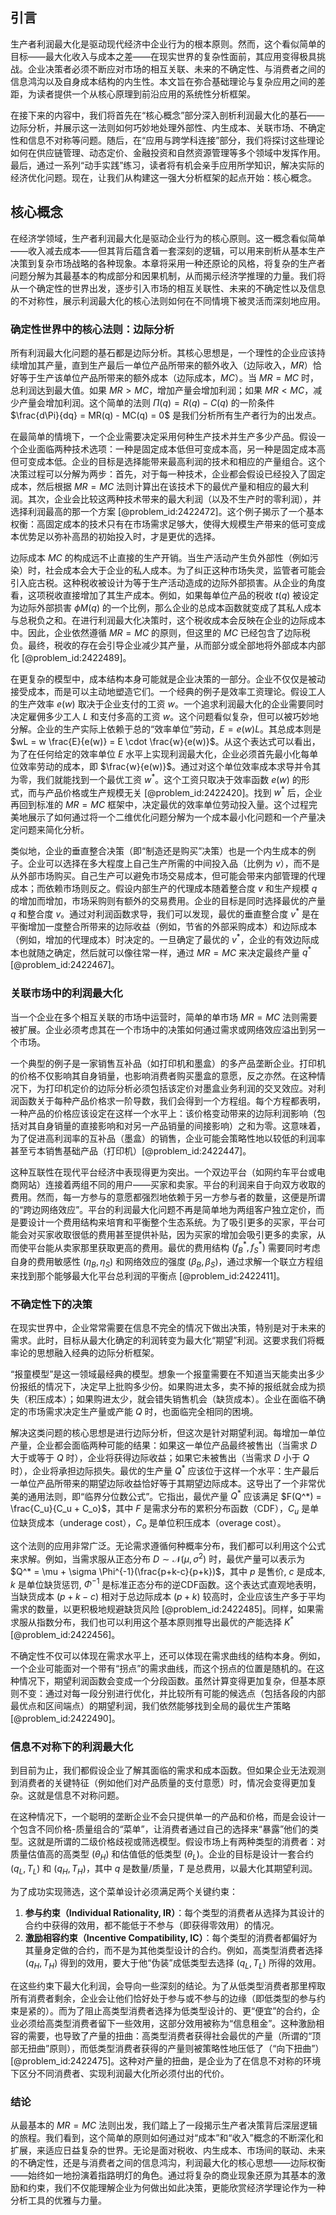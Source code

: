 ## 引言
生产者利润最大化是驱动现代经济中企业行为的根本原则。然而，这个看似简单的目标——最大化收入与成本之差——在现实世界的复杂性面前，其应用变得极具挑战。企业决策者必须不断应对市场的相互关联、未来的不确定性、与消费者之间的信息鸿沟以及自身成本结构的内生性。本文旨在弥合基础理论与复杂应用之间的差距，为读者提供一个从核心原理到前沿应用的系统性分析框架。

在接下来的内容中，我们将首先在“核心概念”部分深入剖析利润最大化的基石——边际分析，并展示这一法则如何巧妙地处理外部性、内生成本、关联市场、不确定性和信息不对称等问题。随后，在“应用与跨学科连接”部分，我们将探讨这些理论如何在供应链管理、动态定价、金融投资和自然资源管理等多个领域中发挥作用。最后，通过一系列“动手实践”练习，读者将有机会亲手应用所学知识，解决实际的经济优化问题。现在，让我们从构建这一强大分析框架的起点开始：核心概念。

## 核心概念
在经济学领域，生产者利润最大化是驱动企业行为的核心原则。这一概念看似简单——收入减去成本——但其背后蕴含着一套深刻的逻辑，可以用来剖析从基本生产决策到复杂市场战略的各种现象。本章将采用一种还原论的风格，将复杂的生产者问题分解为其最基本的构成部分和因果机制，从而揭示经济学推理的力量。我们将从一个确定性的世界出发，逐步引入市场的相互关联性、未来的不确定性以及信息的不对称性，展示利润最大化的核心法则如何在不同情境下被灵活而深刻地应用。

### 确定性世界中的核心法则：边际分析

所有利润最大化问题的基石都是边际分析。其核心思想是，一个理性的企业应该持续增加其产量，直到生产最后一单位产品所带来的额外收入（边际收入，$MR$）恰好等于生产该单位产品所带来的额外成本（边际成本，$MC$）。当 $MR = MC$ 时，总利润达到最大值。如果 $MR > MC$，增加产量会增加利润；如果 $MR < MC$，减少产量会增加利润。这个简单的法则 $\Pi(q) = R(q) - C(q)$ 的一阶条件 $\frac{d\Pi}{dq} = MR(q) - MC(q) = 0$ 是我们分析所有生产者行为的出发点。

在最简单的情境下，一个企业需要决定采用何种生产技术并生产多少产品。假设一个企业面临两种技术选项：一种是固定成本低但可变成本高，另一种是固定成本高但可变成本低。企业的目标是选择能带来最高利润的技术和相应的产量组合。这个决策过程可以分解为两步：首先，对于每一种技术，企业都会假设已经投入了固定成本，然后根据 $MR=MC$ 法则计算出在该技术下的最优产量和相应的最大利润。其次，企业会比较这两种技术带来的最大利润（以及不生产时的零利润），并选择利润最高的那一个方案 [@problem_id:2422472]。这个例子揭示了一个基本权衡：高固定成本的技术只有在市场需求足够大，使得大规模生产带来的低可变成本优势足以弥补高昂的初始投入时，才是更优的选择。

边际成本 $MC$ 的构成远不止直接的生产开销。当生产活动产生负外部性（例如污染）时，社会成本会大于企业的私人成本。为了纠正这种市场失灵，监管者可能会引入庇古税。这种税收被设计为等于生产活动造成的边际外部损害。从企业的角度看，这项税收直接增加了其生产成本。例如，如果每单位产品的税收 $t(q)$ 被设定为边际外部损害 $\phi M(q)$ 的一个比例，那么企业的总成本函数就变成了其私人成本与总税负之和。在进行利润最大化决策时，这个税收成本会反映在企业的边际成本中。因此，企业依然遵循 $MR=MC$ 的原则，但这里的 $MC$ 已经包含了边际税负。最终，税收的存在会引导企业减少其产量，从而部分或全部地将外部成本内部化 [@problem_id:2422489]。

在更复杂的模型中，成本结构本身可能就是企业决策的一部分。企业不仅仅是被动接受成本，而是可以主动地塑造它们。一个经典的例子是效率工资理论。假设工人的生产效率 $e(w)$ 取决于企业支付的工资 $w$。一个追求利润最大化的企业需要同时决定雇佣多少工人 $L$ 和支付多高的工资 $w$。这个问题看似复杂，但可以被巧妙地分解。企业的生产实际上依赖于总的“效率单位”劳动，$E = e(w)L$。其总成本则是 $wL = w \frac{E}{e(w)} = E \cdot \frac{w}{e(w)}$。从这个表达式可以看出，为了在任何给定的效率单位 $E$ 水平上实现利润最大化，企业必须首先最小化每单位效率劳动的成本，即 $\frac{w}{e(w)}$。通过对这个单位效率成本求导并令其为零，我们就能找到一个最优工资 $w^*$。这个工资只取决于效率函数 $e(w)$ 的形式，而与产品价格或生产规模无关 [@problem_id:2422420]。找到 $w^*$ 后，企业再回到标准的 $MR=MC$ 框架中，决定最优的效率单位劳动投入量。这个过程完美地展示了如何通过将一个二维优化问题分解为一个成本最小化问题和一个产量决定问题来简化分析。

类似地，企业的垂直整合决策（即“制造还是购买”决策）也是一个内生成本的例子。企业可以选择在多大程度上自己生产所需的中间投入品（比例为 $v$），而不是从外部市场购买。自己生产可以避免市场交易成本，但可能会带来内部管理的代理成本；而依赖市场则反之。假设内部生产的代理成本随着整合度 $v$ 和生产规模 $q$ 的增加而增加，市场采购则有额外的交易费用。企业的目标是同时选择最优的产量 $q$ 和整合度 $v$。通过对利润函数求导，我们可以发现，最优的垂直整合度 $v^*$ 是在平衡增加一度整合所带来的边际收益（例如，节省的外部采购成本）和边际成本（例如，增加的代理成本）时决定的。一旦确定了最优的 $v^*$，企业的有效边际成本也就随之确定，然后就可以像往常一样，通过 $MR=MC$ 来决定最终产量 $q^*$ [@problem_id:2422467]。

### 关联市场中的利润最大化

当一个企业在多个相互关联的市场中运营时，简单的单市场 $MR=MC$ 法则需要被扩展。企业必须考虑其在一个市场中的决策如何通过需求或网络效应溢出到另一个市场。

一个典型的例子是一家销售互补品（如打印机和墨盒）的多产品垄断企业。打印机的价格不仅影响其自身销量，也影响消费者购买墨盒的意愿，反之亦然。在这种情况下，为打印机定价的边际分析必须包括该定价对墨盒业务利润的交叉效应。对利润函数关于每种产品价格求一阶导数，我们会得到一个方程组。每个方程都表明，一种产品的价格应该设定在这样一个水平上：该价格变动带来的边际利润影响（包括对其自身销量的直接影响和对另一产品销量的间接影响）之和为零。这意味着，为了促进高利润率的互补品（墨盒）的销售，企业可能会策略性地以较低的利润率甚至亏本销售基础产品（打印机）[@problem_id:2422447]。

这种互联性在现代平台经济中表现得更为突出。一个双边平台（如网约车平台或电商网站）连接着两组不同的用户——买家和卖家。平台的利润来自于向双方收取的费用。然而，每一方参与的意愿都强烈地依赖于另一方参与者的数量，这便是所谓的“跨边网络效应”。平台的利润最大化问题不再是简单地为两组客户独立定价，而是要设计一个费用结构来培育和平衡整个生态系统。为了吸引更多的买家，平台可能会对买家收取很低的费用甚至提供补贴，因为买家的增加会吸引更多的卖家，从而使平台能从卖家那里获取更高的费用。最优的费用结构 $(f_B^*, f_S^*)$ 需要同时考虑自身的费用敏感性 $(\eta_B, \eta_S)$ 和网络效应的强度 $(\beta_B, \beta_S)$，通过求解一个联立方程组来找到那个能够最大化平台总利润的平衡点 [@problem_id:2422411]。

### 不确定性下的决策

在现实世界中，企业常常需要在信息不完全的情况下做出决策，特别是对于未来的需求。此时，目标从最大化确定的利润转变为最大化“期望”利润。这要求我们将概率论的思想融入经典的边际分析框架。

“报童模型”是这一领域最经典的模型。想象一个报童需要在不知道当天能卖出多少份报纸的情况下，决定早上批购多少份。如果购进太多，卖不掉的报纸就会成为损失（积压成本）；如果购进太少，就会错失销售机会（缺货成本）。企业在面临不确定的市场需求决定生产量或产能 $Q$ 时，也面临完全相同的困境。

解决这类问题的核心思想是进行边际分析，但这次是针对期望利润。每增加一单位产量，企业都会面临两种可能的结果：如果这一单位产品最终被售出（当需求 $D$ 大于或等于 $Q$ 时），企业将获得边际收益；如果它未被售出（当需求 $D$ 小于 $Q$ 时），企业将承担边际损失。最优的生产量 $Q^*$ 应该位于这样一个水平：生产最后一单位产品所带来的期望边际收益恰好等于其期望边际成本。这导出了一个非常优美的通用法则，即“临界分位数公式”。它指出，最优产量 $Q^*$ 应该满足 $F(Q^*) = \frac{C_u}{C_u + C_o}$，其中 $F$ 是需求分布的累积分布函数（CDF），$C_u$ 是单位缺货成本（underage cost），$C_o$ 是单位积压成本（overage cost）。

这个法则的应用非常广泛。无论需求遵循何种概率分布，我们都可以利用这个公式来求解。例如，当需求服从正态分布 $D \sim \mathcal{N}(\mu, \sigma^2)$ 时，最优产量可以表示为 $Q^* = \mu + \sigma \Phi^{-1}(\frac{p+k-c}{p+k})$，其中 $p$ 是售价, $c$ 是成本, $k$ 是单位缺货惩罚, $\Phi^{-1}$ 是标准正态分布的逆CDF函数。这个表达式直观地表明，当缺货成本 $(p+k-c)$ 相对于总边际成本 $(p+k)$ 较高时，企业应该生产多于平均需求的数量，以更积极地规避缺货风险 [@problem_id:2422485]。同样，如果需求服从指数分布，我们也可以利用这个基本原则推导出最优的产能选择 $K^*$ [@problem_id:2422456]。

不确定性不仅可以体现在需求水平上，还可以体现在需求曲线的结构本身。例如，一个企业可能面对一个带有“拐点”的需求曲线，而这个拐点的位置是随机的。在这种情况下，期望利润函数会变成一个分段函数。虽然计算变得更加复杂，但基本原则不变：通过对每一段分别进行优化，并比较所有可能的候选点（包括各段的内部最优点和区间端点）的期望利润，我们依然能够找到全局的最优生产策略 [@problem_id:2422490]。

### 信息不对称下的利润最大化

到目前为止，我们都假设企业了解其面临的需求和成本函数。但如果企业无法观测到消费者的关键特征（例如他们对产品质量的支付意愿）时，情况会变得更加复杂。这就是信息不对称问题。

在这种情况下，一个聪明的垄断企业不会只提供单一的产品和价格，而是会设计一个包含不同价格-质量组合的“菜单”，让消费者通过自己的选择来“暴露”他们的类型。这就是所谓的二级价格歧视或筛选模型。假设市场上有两种类型的消费者：对质量估值高的高类型 $(\theta_H)$ 和估值低的低类型 $(\theta_L)$。企业的目标是设计一套合约 $(q_L, T_L)$ 和 $(q_H, T_H)$，其中 $q$ 是数量/质量，$T$ 是总费用，以最大化其期望利润。

为了成功实现筛选，这个菜单设计必须满足两个关键约束：
1.  **参与约束（Individual Rationality, IR）**：每个类型的消费者从选择为其设计的合约中获得的效用，都不能低于不参与（即获得零效用）的情况。
2.  **激励相容约束（Incentive Compatibility, IC）**：每个类型的消费者都偏好为其量身定做的合约，而不是为其他类型设计的合约。例如，高类型消费者选择 $(q_H, T_H)$ 得到的效用，要大于他“伪装”成低类型去选择 $(q_L, T_L)$ 所得的效用。

在这些约束下最大化利润，会导向一些深刻的结论。为了从低类型消费者那里榨取所有消费者剩余，企业会让他们恰好处于参与或不参与的边缘（即低类型的参与约束是紧的）。而为了阻止高类型消费者选择为低类型设计的、更“便宜”的合约，企业必须给高类型消费者留下一些效用，这部分效用被称为“信息租金”。这种激励相容的需要，也导致了产量的扭曲：高类型消费者获得社会最优的产量（所谓的“顶部无扭曲”原则），而低类型消费者获得的产量则被策略性地压低了（“向下扭曲”）[@problem_id:2422475]。这种对产量的扭曲，是企业为了在信息不对称的环境下区分不同消费者、实现利润最大化所必须付出的代价。

### 结论

从最基本的 $MR=MC$ 法则出发，我们踏上了一段揭示生产者决策背后深层逻辑的旅程。我们看到，这个简单的原则如何通过对“成本”和“收入”概念的不断深化和扩展，来适应日益复杂的世界。无论是面对税收、内生成本、市场间的联动、未来的不确定性，还是与消费者之间的信息鸿沟，利润最大化的核心思想——边际权衡——始终如一地扮演着指路明灯的角色。通过将复杂的商业现象还原为其基本的激励和约束，我们不仅能理解企业为何做出如此决策，更能欣赏经济学理论作为一种分析工具的优雅与力量。


